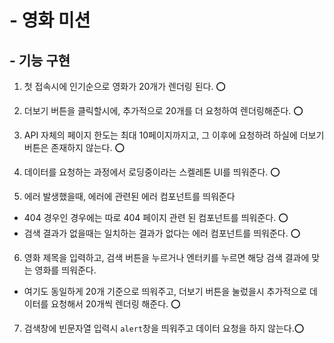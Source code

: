 # - 영화 미션

## - 기능 구현

1. 첫 접속시에 인기순으로 영화가 20개가 렌더링 된다. ⭕️

2. 더보기 버튼을 클릭할시에, 추가적으로 20개를 더 요청하여 렌더링해준다. ⭕️

3. API 자체의 페이지 한도는 최대 10페이지까지고, 그 이후에 요청하려 하실에 더보기 버튼은 존재하지 않는다. ⭕️

4. 데이터를 요청하는 과정에서 로딩중이라는 스켈레톤 UI를 띄워준다. ⭕️

5. 에러 발생했을때, 에러에 관련된 에러 컴포넌트를 띄워준다

- 404 경우인 경우에는 따로 404 페이지 관련 된 컴포넌트를 띄워준다. ⭕️
- 검색 결과가 없을때는 일치하는 결과가 없다는 에러 컴포넌트를 띄워준다. ⭕️

6.  영화 제목을 입력하고, 검색 버튼을 누르거나 엔터키를 누르면 해당 검색 결과에 맞는 영화를 띄워준다.

- 여기도 동일하게 20개 기준으로 띄워주고, 더보기 버튼을 눌렀을시 추가적으로 데이터를 요청해서 20개씩 렌더링 해준다. ⭕️

7. 검색창에 빈문자열 입력시 `alert`창을 띄워주고 데이터 요청을 하지 않는다.⭕️
